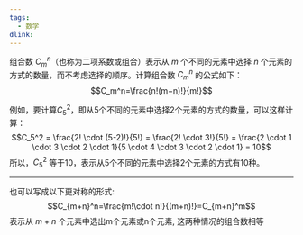 ```yaml
---
tags:
  - 数学
dlink:
---
```

组合数 $C_m^n$（也称为二项系数或组合）表示从 $m$ 个不同的元素中选择 $n$ 个元素的方式的数量，而不考虑选择的顺序。计算组合数 $C_m^n$ 的公式如下：
$$C_m^n​=\frac{n!(m−n)!}{m!}​$$

例如，要计算$C_5^2$，即从5个不同的元素中选择2个元素的方式的数量，可以这样计算：
$$C_5^2 = \frac{2! \cdot (5-2)!}{5!} = \frac{2! \cdot 3!}{5!} = \frac{2 \cdot 1 \cdot 3 \cdot 2 \cdot 1}{5 \cdot 4 \cdot 3 \cdot 2 \cdot 1} = 10$$
所以，$C_5^2$ 等于10，表示从5个不同的元素中选择2个元素的方式有10种。

---
也可以写成以下更对称的形式: 
$$C_{m+n}^n​=\frac{m!\cdot n!}{(m+n)!}​=C_{m+n}^m​$$
表示从 $m+n$ 个元素中选出m个元素或n个元素, 这两种情况的组合数相等